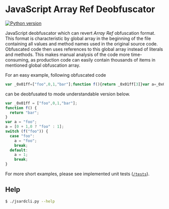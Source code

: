 # JavaScript Array Ref Deobfuscator

[![Python version](https://img.shields.io/badge/Python-3-blue.svg?style=flat-square)](https://www.python.org/)

JavaScript deobfuscator which can revert *Array Ref* obfuscation format. This
format is characteristic by global array in the beginning of the file containing
all values and method names used in the original source code. Obfuscated code
then uses references to this global array instead of literals and methods. This
makes manual analysis of the code more time-consuming, as production code can
easily contain thousands of items in mentioned global obfuscation array.

For an easy example, following obfuscated code
~~~js
var _0x01ff=["foo",0,1,"bar"];function f(){return _0x01ff[3]}var a=_0x01ff[0];a=[_0x01ff[1]+1,_0x01ff[1]?_0x01ff[_0x01ff[_0x01ff[2]]]:_0x01ff[2]];switch(f(_0x01ff[0])){case _0x01ff[0]:a=_0x01ff[0];break;default:a=_0x01ff[2];break;}
~~~

can be deobfusated to mode understandable version below.
~~~js
var _0x01ff = ["foo",0,1,"bar"];
function f() {
  return "bar";
}
var a = "foo";
a = [0 + 1,0 ? "foo" : 1];
switch (f("foo")) {
  case "foo":
    a = "foo";
    break;
  default:
    a = 1;
    break;
}
~~~

For more short examples, please see implemented unit tests ([`/tests`](/tests)).

## Help

```bash
$ ./jsardcli.py --help
```
